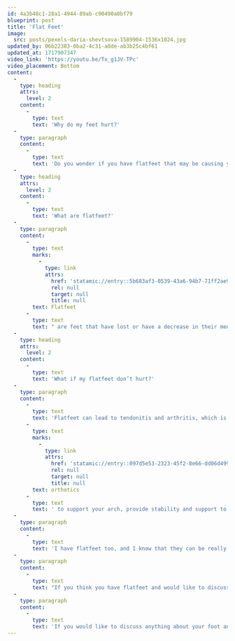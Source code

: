 ```yaml
---
id: 4a3b48c1-28a1-4944-89ab-c90490a0bf79
blueprint: post
title: 'Flat Feet'
image:
  src: posts/pexels-daria-shevtsova-1589904-1536x1024.jpg
updated_by: 06b22383-0ba2-4c31-a8de-ab3b25c4bf61
updated_at: 1717907347
video_link: 'https://youtu.be/Tx_g1JV-TPc'
video_placement: Bottom
content:
  -
    type: heading
    attrs:
      level: 2
    content:
      -
        type: text
        text: 'Why do my feet hurt?'
  -
    type: paragraph
    content:
      -
        type: text
        text: 'Do you wonder if you have flatfeet that may be causing your pain?'
  -
    type: heading
    attrs:
      level: 2
    content:
      -
        type: text
        text: 'What are flatfeet?'
  -
    type: paragraph
    content:
      -
        type: text
        marks:
          -
            type: link
            attrs:
              href: 'statamic://entry::5b683af3-0539-43a6-94b7-71ff2ae93023'
              rel: null
              target: null
              title: null
        text: Flatfeet
      -
        type: text
        text: " are feet that have lost or have a decrease in their medial arch, causing the foot to appear flat like a pancake when standing up. Flatfeet are normal for younger children to have, due to their internally rotated tibia (leg bone). However with time, the tibia will begin to externally rotate and create an arch!\_Flatfeet are driven by the bones in your feet becoming misaligned and are often driven by tight calf muscles, which is why it is important to stretch out your calves!"
  -
    type: heading
    attrs:
      level: 2
    content:
      -
        type: text
        text: 'What if my flatfeet don’t hurt?'
  -
    type: paragraph
    content:
      -
        type: text
        text: 'Flatfeet can lead to tendonitis and arthritis, which is why it is important to get your flatfeet checked out earlier rather than later. Along with stretching, it is important to have '
      -
        type: text
        marks:
          -
            type: link
            attrs:
              href: 'statamic://entry::097d5e53-2323-45f2-8e66-dd06d49948ca'
              rel: null
              target: null
              title: null
        text: orthotics
      -
        type: text
        text: ' to support your arch, provide stability and support to the tendons and ligaments struggling to keep your arch from collapsing. Our offices can provide custom-made orthotics for your flat feet!'
  -
    type: paragraph
    content:
      -
        type: text
        text: 'I have flatfeet too, and I know that they can be really painful and inhibit the activities you want to accomplish, whether it be taking a walk or playing competitive sports. As someone that has dealt with flatfeet for years, I know it is really important to take care of them to minimize my foot and ankle pain.'
  -
    type: paragraph
    content:
      -
        type: text
        text: "If you think you have flatfeet and would like to discuss whether or not you need to do anything for treatment, come and see me today! As your Podiatrist, my number one priority is your foot and ankle health. I’ll do my very best to get you feeling better and back on your feet! Call us today!\_"
  -
    type: paragraph
    content:
      -
        type: text
        text: 'If you would like to discuss anything about your foot and ankle problems, come see me at Serenity {{ business:name }}!'
---
```

